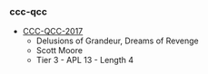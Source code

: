 ### ccc-qcc
* [CCC-QCC-2017](http://www.dmsguild.com/product/221415/CCCQCC2017-Delusions-of-Grandeur-Dreams-of-Revenge?affiliate_id=757342)
    * Delusions of Grandeur, Dreams of Revenge
    * Scott Moore
    * Tier 3 - APL 13 - Length 4
